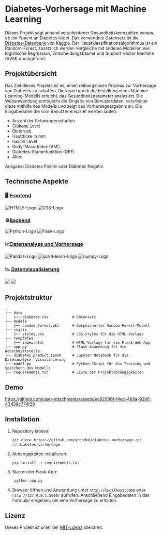 # Diabetes-Vorhersage mit Machine Learning
Dieses Projekt sagt anhand verschiedener Gesundheitskennzahlen voraus, ob ein Patient an Diabetes leidet. Das verwendete Datensatz ist die [Diabetes-Datenbank](https://www.kaggle.com/datasets/johndasilva/diabetes?select=diabetes.csv) von Kaggle. Der Hauptklassifikationsalgorithmus ist ein Random-Forest, zusätzlich werden Vergleiche mit anderen Modellen wie logistische Regression, Entscheidungsbäume und Support Vector Machine (SVM) durchgeführt.

## Projektübersicht
Das Ziel dieses Projekts ist es, einen reibungslosen Prozess zur Vorhersage von Diabetes zu schaffen. Dies wird durch die Erstellung eines Machine-Learning-Modells erreicht, das Gesundheitsparameter analysiert. Die Webanwendung ermöglicht die Eingabe von Benutzerdaten, verarbeitet diese mithilfe des Modells und zeigt das Vorhersageergebnis an. Die Eingabedaten die vom Benutzer erwartet werden lauten:
- Anzahl der Schwangerschaften
- Glukose Level
- Blutdruck
- Hautdicke in mm
- Insulin Level
- Body-Mass-Index (BMI)
- Diabetes-Stammfunktion (DPF)
- Alter

Ausgabe: Diabetes Positiv oder Diabetes Negativ.

## Technische Aspekte
### 🖥 <ins>Frontend</ins>
<div align="left">
  <img src="https://img.shields.io/badge/HTML5-E34F26.svg?style=for-the-badge&logo=HTML5&logoColor=white" alt="HTML5-Logo">
  <img src="https://img.shields.io/badge/CSS3-1572B6.svg?style=for-the-badge&logo=CSS3&logoColor=white" alt="CSS-Logo">
</div>

### ⚙️<ins>Backend</ins>
<div align="left">
  <img src="https://img.shields.io/badge/Python-3776AB.svg?style=for-the-badge&logo=Python&logoColor=white" alt="Python-Logo">
  <img src="https://img.shields.io/badge/Flask-000000.svg?style=for-the-badge&logo=Flask&logoColor=white" alt="Flask-Logo">
</div>

### 📈<ins>Datenanalyse und Vorhersage</ins>
<div align="left">
  <img src="https://img.shields.io/badge/pandas-150458.svg?style=for-the-badge&logo=pandas&logoColor=white" alt="Pandas-Logo">
  <img src="https://img.shields.io/badge/scikit--learn-F7931E.svg?style=for-the-badge&logo=scikit-learn&logoColor=white" alt="scikit-learn-Logo">
  <img src="https://img.shields.io/badge/Numpy-777BB4?style=for-the-badge&logo=numpy&logoColor=white" alt="numpy-Logo">
</div>

### 📉 <ins>Datenvisualisierung</ins>
<div align="left">
  <img src="https://img.shields.io/badge/Matplotlib-3776AB.svg?style=for-the-badge&logo=Python&logoColor=white">
  <img src="https://img.shields.io/badge/Seaborn-3776AB.svg?style=for-the-badge&logo=Python&logoColor=white">
</div>

## Projektstruktur
```
.
├── data
│   ├── diabetes.csv           # Datensatz
├── models
│   ├── random_forest.pkl      # Gespeichertes Random-Forest-Modell
├── static
│   ├── styles.css             # CSS-Styles für die HTML-Vorlage
├── templates
│   ├── index.html             # HTML-Vorlage für die Flask-Web-App
├── app.py                     # Flask-Anwendung für die Webschnittstelle
├── diabetes_predict.ipynb     # Jupyter Notebook für die Datenanalyse, Visualisierung 
├── model.py                   # Python-Skript für das Training und Speichern des Modells
├── requirements.txt           # Liste der Projektabhängigkeiten
```
## Demo
https://github.com/user-attachments/assets/ec92008f-f4ec-4b8a-92b6-43498c774f29

## Installation
1. Repository klonen:
   ```bash
   git clone https://github.com/yzcodeX/diabetes-vorhersage.git
   cd diabetes-vorhersage
   ```
2. Abhängigkeiten installieren:
   ```bash
   pip install -r requirements.txt
   ```
3. Starten der Flask-App:
   ```bash
    python app.py
   ```
4. Browser öffnen und Anwendung unter `http://localhost:5000` oder `http://127.0.0.1:5000/` aufrufen. Anschließend Eingabedaten in das Formular eingeben, um eine Vorhersage zu erhalten.

## Lizenz
Dieses Projekt ist unter der  <a href="https://github.com/yzcodeX/diabetes-prediction/blob/main/LICENSE"> MIT-Lizenz</a> lizenziert.



